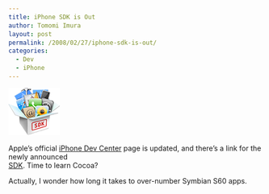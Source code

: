 ```yaml
---
title: iPhone SDK is Out
author: Tomomi Imura
layout: post
permalink: /2008/02/27/iphone-sdk-is-out/
categories:
  - Dev
  - iPhone
---
```


![iphonesdk.png][1] 

Apple&#8217;s official <a target="_blank" href="http://developer.apple.com/iphone/">iPhone Dev Center</a> page is updated, and there&#8217;s a link for the newly announced  
<a target="_blank" href="http://developer.apple.com/iphone/program/">SDK</a>. Time to learn Cocoa? 

Actually, I wonder how long it takes to over-number Symbian S60 apps.


 [1]: /assets/images/wp-content/misc/iphonesdk.png